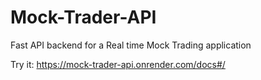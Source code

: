 # Mock-Trader-API

Fast API backend for a Real time Mock Trading application

Try it: https://mock-trader-api.onrender.com/docs#/

